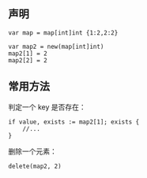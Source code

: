 ## 声明

```
var map = map[int]int {1:2,2:2}

var map2 = new(map[int]int)
map2[1] = 2
map2[2] = 2
```

## 常用方法

判定一个 key 是否存在：

```
if value, exists := map2[1]; exists {
    //...
}
```

删除一个元素：

```
delete(map2, 2)
```